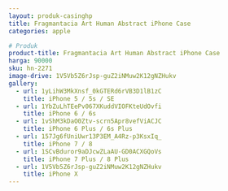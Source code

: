 ```yaml
---
layout: produk-casinghp
title: Fragmantacia Art Human Abstract iPhone Case
categories: apple

# Produk
product-title: Fragmantacia Art Human Abstract iPhone Case
harga: 90000
sku: hn-2271
image-drive: 1V5Vb5Z6rJsp-guZ2iNMuw2K12gNZHukv
gallery:
  - url: 1yLihW3MkXnsf_0kGTERd6rVB3D1lB1zC
    title: iPhone 5 / 5s / SE
  - url: 1YbZuLhTEePv067XKuddVIOFKteUdOvfi
    title: iPhone 6 / 6s
  - url: 1vShM3kDaO0Ztv-scrn5Apr8vefViACJC
    title: iPhone 6 Plus / 6s Plus
  - url: 157Jg6fUniUwr13P3EM_A4Rz-p3KsxIq_
    title: iPhone 7 / 8
  - url: 1SCvBduror9aDJcwZLaAU-GD0ACXGQoVs
    title: iPhone 7 Plus / 8 Plus
  - url: 1V5Vb5Z6rJsp-guZ2iNMuw2K12gNZHukv
    title: iPhone X
---
```

